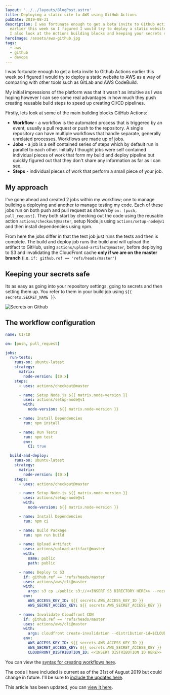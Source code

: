 ```yaml
---
layout: '../../layouts/BlogPost.astro'
title: Deploying a static site to AWS using GitHub Actions
pubDate: 2019-08-31
description: I was fortunate enough to get a beta invite to Github Actions
  earlier this week so I figured I would try to deploy a static website to AWS.
  I also look at the Actions building blocks and keeping your secrets secret.
heroImage: /assets/aws-github.jpg
tags:
  - aws
  - github
  - devops
---
```


I was fortunate enough to get a beta invite to Github Actions earlier this week so I figured I would try to deploy a static website to AWS as a way of comparing with other tools such as GitLab and AWS CodeBuild.

My initial impressions of the platform was that it wasn't as intuitive as I was hoping however I can see some real advantages in how much they push creating reusable build steps to speed up creating CI/CD pipelines.

Firstly, lets look at some of the main building blocks GitHub Actions:

- **Workflow** - a workflow is the automated process that is triggered by an event, usually a pull request or push to the repository. A single repository can have multiple workflows that handle separate, generally unrelated processes. Workflows are made up of jobs.
- **Jobs** - a job is a self contained series of steps which by default run in parallel to each other. Initially I thought jobs were self contained individual pieces of work that form my build and deploy pipeline but quickly figured out that they don't share any information as far as I can see.
- **Steps** - individual pieces of work that perform a small piece of your job.

## My approach

I've gone ahead and created 2 jobs within my workflow; one to manage building a deploying and another to manage testing my code. Each of these jobs run on both push and pull request as shown by `on: [push, pull_request]`. They both start by checking out the code using the reusable action `actions/checkout@master`, setup Node.js using `actions/setup-node@v1` and then install dependencies using npm.

From here the jobs differ in that the test job just runs the tests and then is complete. The build and deploy job runs the build and will upload the artifact to GitHub, using `actions/upload-artifact@master`, before deploying to S3 and invalidating the CloudFront cache **only if we are on the master branch** (i.e. `if: github.ref == 'refs/heads/master'`)

## Keeping your secrets safe

Its as easy as going into your repository settings, going to secrets and then setting them up. You refer to them in your build job using `${{ secrets.SECRET_NAME }}`.

![Secrets on Github](/assets/secrets.png 'Secrets on Github')

## The workflow configuration

```yaml
name: CI/CD

on: [push, pull_request]

jobs:
  run-tests:
    runs-on: ubuntu-latest
    strategy:
      matrix:
        node-version: [10.x]
    steps:
      - uses: actions/checkout@master

      - name: Setup Node.js ${{ matrix.node-version }}
        uses: actions/setup-node@v1
        with:
          node-version: ${{ matrix.node-version }}

      - name: Install Dependencies
        run: npm install

      - name: Run Tests
        run: npm test
        env:
          CI: true

  build-and-deploy:
    runs-on: ubuntu-latest
    strategy:
      matrix:
        node-version: [10.x]
    steps:
      - uses: actions/checkout@master

      - name: Setup Node.js ${{ matrix.node-version }}
        uses: actions/setup-node@v1
        with:
          node-version: ${{ matrix.node-version }}

      - name: Install Dependencies
        run: npm ci

      - name: Build Package
        run: npm run build

      - name: Upload Artifact
        uses: actions/upload-artifact@master
        with:
          name: public
          path: public

      - name: Deploy to S3
        if: github.ref == 'refs/heads/master'
        uses: actions/aws/cli@master
        with:
          args: s3 cp ./public s3://<<INSERT S3 DIRECTORY HERE>> --recursive
        env:
          AWS_ACCESS_KEY_ID: ${{ secrets.AWS_ACCESS_KEY_ID }}
          AWS_SECRET_ACCESS_KEY: ${{ secrets.AWS_SECRET_ACCESS_KEY }}

      - name: Invalidate Cloudfront CDN
        if: github.ref == 'refs/heads/master'
        uses: actions/aws/cli@master
        with:
          args: cloudfront create-invalidation --distribution-id=$CLOUDFRONT_DISTRIBUTION_ID --paths '/*'
        env:
          AWS_ACCESS_KEY_ID: ${{ secrets.AWS_ACCESS_KEY_ID }}
          AWS_SECRET_ACCESS_KEY: ${{ secrets.AWS_SECRET_ACCESS_KEY }}
          CLOUDFRONT_DISTRIBUTION_ID: <<INSERT DISTRIBUTION ID HERE>>
```

You can view the [syntax for creating workflows here](https://help.github.com/en/articles/workflow-syntax-for-github-actions).

The code I have included is current as of the 31st of August 2019 but could change in future. I'll be sure to [include the updates here](https://gist.github.com/timveletta/6242924449509876f7658dca0052d402).

This article has been updated, you can [view it here](https://www.timveletta.com/blog/2020-08-14-updated-deploying-a-static-site-to-aws-using-github-actions/).
